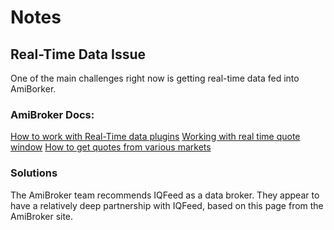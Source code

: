 # Notes

## Real-Time Data Issue
One of the main challenges right now is getting real-time data fed into AmiBorker.

### AmiBroker Docs:
[How to work with Real-Time data plugins](https://www.amibroker.com/guide/h_rtsource.html)
[Working with real time quote window](https://www.amibroker.com/guide/w_rtquote.html)
[How to get quotes from various markets](https://www.amibroker.com/guide/h_quotes.html)

### Solutions
The AmiBroker team recommends IQFeed as a data broker. They appear to have a relatively deep partnership with IQFeed, based on this page from the AmiBroker site.
<!--stackedit_data:
eyJoaXN0b3J5IjpbLTE0OTM3NTQwNywxNzcwMjU1NjAxXX0=
-->